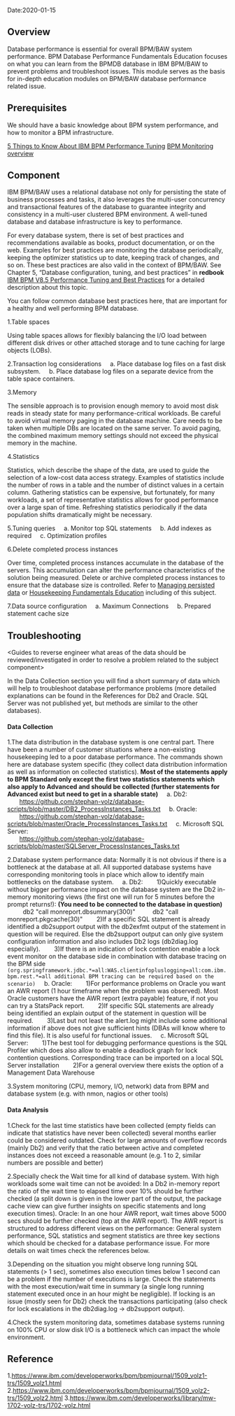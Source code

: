 Date:2020-01-15

## Overview

Database performance is essential for overall BPM/BAW system performance. BPM Database Performance Fundamentals Education focuses on what you can learn from the BPMDB database in IBM BPM/BAW to prevent problems and troubleshoot issues. This module serves as the basis for in-depth education modules on BPM/BAW database performance related issue.


## Prerequisites

We should have a basic knowledge about BPM system performance, and how to monitor a BPM infrastructure.

[5 Things to Know About IBM BPM Performance Tuning](https://www.ibm.com/developerworks/community/blogs/5things/entry/5_things_to_know_about_ibm_bpm_performance_tuning?lang=en)
[BPM Monitoring overview](https://support.bp-3.com/hc/en-us/articles/201297396-BPM-Monitoring-overview)


## Component

IBM BPM/BAW uses a relational database not only for persisting the state of business processes and tasks, it also leverages the multi-user concurrency and transactional features of the database to guarantee integrity and consistency in a multi-user clustered BPM environment. A well-tuned database and database infrastructure is key to performance.

For every database system, there is set of best practices and recommendations available as books, product documentation, or on the web. Examples for best practices are monitoring the database periodically, keeping the optimizer statistics up to date, keeping track of changes, and so on. These best practices are also valid in the context of BPM/BAW. See Chapter 5, “Database configuration, tuning, and best practices” in **redbook** [IBM BPM V8.5 Performance Tuning and Best Practices](http://www.redbooks.ibm.com/abstracts/sg248216.html?Open) for a detailed description about this topic.

You can follow common database best practices here, that are important for a healthy and well performing BPM database.

1.Table spaces

Using table spaces allows for flexibly balancing the I/O load between different disk drives or other attached storage and to tune caching for large objects (LOBs).

2.Transaction log considerations
&nbsp;&nbsp;&nbsp;&nbsp;a. Place database log files on a fast disk subsystem.
&nbsp;&nbsp;&nbsp;&nbsp;b. Place database log files on a separate device from the table space containers.

3.Memory

The sensible approach is to provision enough memory to avoid most disk reads in steady state for many performance-critical workloads. Be careful to avoid virtual memory paging in the database machine. Care needs to be taken when multiple DBs are located on the same server. To avoid paging, the combined maximum memory settings should not exceed the physical memory in the machine.

4.Statistics

Statistics, which describe the shape of the data, are used to guide the selection of a low-cost data access strategy. Examples of statistics include the number of rows in a table and the number of distinct values in a certain column. Gathering statistics can be expensive, but fortunately, for many workloads, a set of representative statistics allows for good performance over a large span of time. Refreshing statistics periodically if the data population shifts dramatically might be necessary.

5.Tuning queries
&nbsp;&nbsp;&nbsp;&nbsp;a. Monitor top SQL statements
&nbsp;&nbsp;&nbsp;&nbsp;b. Add indexes as required
&nbsp;&nbsp;&nbsp;&nbsp;c. Optimization profiles

6.Delete completed process instances

Over time, completed process instances accumulate in the database of the servers. This accumulation can alter the performance characteristics of the solution being measured. Delete or archive completed process instances to ensure that the database size is controlled. Refer to [Managing persisted data](https://www.ibm.com/support/knowledgecenter/SSFPJS_8.6.0/com.ibm.wbpm.admin.doc/topics/persisted_data.html) or [Housekeeping Fundamentals Education](https://pages.github.ibm.com/hippo00.github.io/DBA-Education/#/BusinessProcessManager/Performance/Housekeeping) including of this subject.

7.Data source configuration
&nbsp;&nbsp;&nbsp;&nbsp;a. Maximum Connections
&nbsp;&nbsp;&nbsp;&nbsp;b. Prepared statement cache size


## Troubleshooting

 <Guides to reverse engineer what areas of the data should be reviewed/investigated in order to resolve a problem related to the subject component>

In the Data Collection section you will find a short summary of data which will help to troubleshoot database performance problems (more detailed explanations can be found in the References for Db2 and Oracle. SQL Server was not published yet, but methods are similar to the other databases).

#### Data Collection

1.The data distribution in the database system is one central part. There have been a number of customer situations where a non-existing housekeeping led to a poor database performance. The commands shown here are database system specific (they collect data distribution information as well as information on collected statistics).
**Most of the statements apply to BPM Standard only except the first two statistics statements which also apply to Advanced and should be collected (further statements for Advanced exist but need to get in a sharable state)**
&nbsp;&nbsp;&nbsp;&nbsp;a. Db2: 
&nbsp;&nbsp;&nbsp;&nbsp;&nbsp;&nbsp;&nbsp;https://github.com/stephan-volz/database-scripts/blob/master/DB2_ProcessInstances_Tasks.txt
&nbsp;&nbsp;&nbsp;&nbsp;b. Oracle:
&nbsp;&nbsp;&nbsp;&nbsp;&nbsp;&nbsp;&nbsp;https://github.com/stephan-volz/database-scripts/blob/master/Oracle_ProcessInstances_Tasks.txt
&nbsp;&nbsp;&nbsp;&nbsp;c. Microsoft SQL Server:   
&nbsp;&nbsp;&nbsp;&nbsp;&nbsp;&nbsp;&nbsp;https://github.com/stephan-volz/database-scripts/blob/master/SQLServer_ProcessInstances_Tasks.txt

2.Database system performance data: Normally it is not obvious if there is a bottleneck at the database at all. All supported database systems have corresponding monitoring tools in place which allow to identify main bottlenecks on the database system.
&nbsp;&nbsp;&nbsp;&nbsp;a. Db2:
&nbsp;&nbsp;&nbsp;&nbsp;&nbsp;&nbsp;&nbsp;1)Quickly executable without bigger performance impact on the database system are the Db2 in-memory monitoring views (the first one will run  for 5 minutes before the prompt returns!): **(You need to be connected to the database in question)**
&nbsp;&nbsp;&nbsp;&nbsp;&nbsp;&nbsp;&nbsp;&nbsp;&nbsp;db2 "call monreport.dbsummary(300)"
&nbsp;&nbsp;&nbsp;&nbsp;&nbsp;&nbsp;&nbsp;&nbsp;&nbsp;db2 "call monreport.pkgcache(30)" 
&nbsp;&nbsp;&nbsp;&nbsp;&nbsp;&nbsp;&nbsp;2)If a specific SQL statement is already identified a db2support output with the db2exfmt output of the statement in question will be required. Else the db2support output can only give system configuration information and also includes Db2 logs (db2diag.log especially).
&nbsp;&nbsp;&nbsp;&nbsp;&nbsp;&nbsp;&nbsp;3)If there is an indication of lock contention enable a lock event monitor on the database side in combination with database tracing on the BPM side `(org.springframework.jdbc.*=all:WAS.clientinfopluslogging=all:com.ibm.bpm.rest.*=all additional BPM tracing can be required based on the scenario)`
&nbsp;&nbsp;&nbsp;&nbsp;b. Oracle:
&nbsp;&nbsp;&nbsp;&nbsp;&nbsp;&nbsp;&nbsp;1)For performance problems on Oracle you want an AWR report (1 hour timeframe when the problem was observed). Most Oracle customers have the AWR report (extra payable)  feature, if not you can try a StatsPack report.
&nbsp;&nbsp;&nbsp;&nbsp;&nbsp;&nbsp;&nbsp;2)If specific SQL statements are already being identified an explain output of the statement in question will be required.
&nbsp;&nbsp;&nbsp;&nbsp;&nbsp;&nbsp;&nbsp;3)Last but not least the alert.log might include some additional information if above does not give sufficient hints (DBAs will know where to find this file). It is also useful for functional issues.
&nbsp;&nbsp;&nbsp;&nbsp;c. Microsoft SQL Server:
&nbsp;&nbsp;&nbsp;&nbsp;&nbsp;&nbsp;&nbsp;1)The best tool for debugging performance questions is the SQL Profiler which does also allow to enable a deadlock graph for lock contention questions. Corresponding trace can be imported on a local SQL Server installation
&nbsp;&nbsp;&nbsp;&nbsp;&nbsp;&nbsp;&nbsp;2)For a general overview there exists the option of a Management Data Warehouse

3.System monitoring (CPU, memory, I/O, network) data from BPM and database system (e.g. with nmon, nagios or other tools)

#### Data Analysis

1.Check for the last time statistics have been collected (empty fields can indicate that statistics have never been collected) several months earlier could be considered outdated. Check for large amounts of overflow records (mainly Db2) and verify that the ratio between active and completed instances does not exceed a reasonable amount (e.g. 1 to 2, similar numbers are possible and better) 

2.Specially check the Wait time for all kind of database system. With high workloads some wait time can not be avoided: In a Db2 in-memory report the ratio of the wait time to elapsed time over 10% should be further checked (a split down is given in the lower part of the output, the package cache view can give further insights on specific statements and long execution times). Oracle: In an one hour AWR report, wait times above 5000 secs  should be further checked (top at the AWR report). The AWR report is structured to address different views on the performance: General system performance, SQL statistics and segment statistics are three key sections which should be checked for a database performance issue. For more details on wait times check the references below.  

3.Depending on the situation you might observe long running SQL statements (> 1 sec), sometimes also execution times below 1 second can be a problem if the number of executions is large. Check the statements with the most execution/wait time in summary (a single long running statement executed once in an hour might be negligible). If locking is an issue (mostly seen for Db2) check the transactions participating (also check for lock escalations in the db2diag.log -> db2support output). 

4.Check the system monitoring data, sometimes database systems running on 100% CPU or slow disk I/O is a bottleneck which can impact the whole environment.


## Reference

1.https://www.ibm.com/developerworks/bpm/bpmjournal/1509_volz1-trs/1509_volz1.html
2.https://www.ibm.com/developerworks/bpm/bpmjournal/1509_volz2-trs/1509_volz2.html
3.https://www.ibm.com/developerworks/library/mw-1702-volz-trs/1702-volz.html
